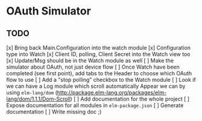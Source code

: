 # OAuth Simulator


## TODO

[x] Bring back Main.Configuration into the watch module
    [x] Configuration type into Watch
    [x] Client ID, polling, Client Secret into the Watch view too
    [x] Update/Msg should be in the Watch module as well
[ ] Make the simulator about OAuth, not just device flow
    [ ] Once Watch have been completed (see first point), add tabs to the Header to choose which OAuth flow to use
[ ] Add a "stop polling" checkbox to the Watch module
[ ] Look if we can have a Log module which scroll automatically
    Appear we can by using `elm-lang/dom` (http://package.elm-lang.org/packages/elm-lang/dom/1.1.1/Dom-Scroll)
[ ] Add documentation for the whole project
    [ ] Expose documentation for all modules in `elm-package.json`
    [ ] Generate documentation
    [ ] Write missing doc ;)
